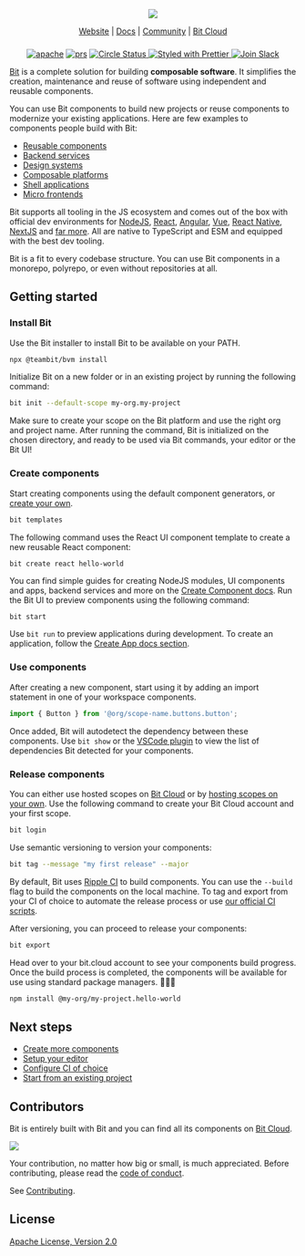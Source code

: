 <p align="center">
  <img src="http://static.bit.dev/bit-docs/readme-bit-logo.png"/>
</p>

<p align="center">
  <a href="https://bit.dev/">Website</a> |
  <a href="https://bit.dev/docs/">Docs</a> |
  <a href="https://bit.cloud/bitdev">Community</a> |
  <a href="https://bit.cloud/">Bit Cloud</a>
</p>

</p>

<h3 align="center">
</h3>

<p align="center">
  
<p align="center">
<a href="https://opensource.org/licenses/Apache-2.0"><img alt="apache" src="https://img.shields.io/badge/License-Apache%202.0-blue.svg"></a>
<a href="https://github.com/teambit/bit/blob/master/CONTRIBUTING.md"><img alt="prs" src="https://img.shields.io/badge/PRs-welcome-brightgreen.svg"></a>
<a href="https://circleci.com/gh/teambit/bit/tree/master"><img alt="Circle Status" src="https://circleci.com/gh/teambit/bit/tree/master.svg?style=shield">
<a href="https://github.com/prettier/prettier"><img alt ="Styled with Prettier" src="https://img.shields.io/badge/styled_with-prettier-ff69b4.svg">
<a href="https://join.slack.com/t/bit-dev-community/shared_invite/zt-1vq1vcxxu-CEVobR1p9BurmW8QnQFh1w" ><img alt="Join Slack" src="https://img.shields.io/badge/Slack-Join%20Bit%20Slack-blueviolet"/></a>

[Bit](https://bit.dev) is a complete solution for building **composable software**. It simplifies the creation, maintenance and reuse of software using independent and reusable components.

You can use Bit components to build new projects or reuse components to modernize your existing applications. Here are few examples to components people build with Bit:

- [Reusable components](#getting-started)
- [Backend services](https://bit.dev/docs/quick-start/platforms)
- [Design systems](https://bit.dev/docs/quick-start/design-system)
- [Composable platforms](https://bit.dev/docs/composable-platforms)
- [Shell applications](https://bit.dev/docs/quick-start/react) 
- [Micro frontends](https://bit.dev/docs/micro-frontends/react-micro-frontends)

Bit supports all tooling in the JS ecosystem and comes out of the box with official dev environments for [NodeJS](https://bit.dev/docs/backend-intro), [React](https://bit.dev/docs/react-intro), [Angular](https://bit.dev/docs/angular-introduction), [Vue](https://bit.dev/docs/vue-intro), [React Native](https://bit.dev/docs/react-native-intro), [NextJS](https://bit.dev/docs/quick-start/hello-world-nextjs) and [far more](https://bit.dev/docs). All are native to TypeScript and ESM and equipped with the best dev tooling.

Bit is a fit to every codebase structure. You can use Bit components in a monorepo, polyrepo, or even without repositories at all. 

## Getting started

### Install Bit

Use the Bit installer to install Bit to be available on your PATH.

```bash
npx @teambit/bvm install
```

Initialize Bit on a new folder or in an existing project by running the following command:

```bash
bit init --default-scope my-org.my-project
```

Make sure to create your scope on the Bit platform and use the right org and project name. After running the command, Bit is initialized on the chosen directory, and ready to be used via Bit commands, your editor or the Bit UI!

### Create components

Start creating components using the default component generators, or [create your own](https://bit.dev/docs/node-env/generators).

```bash
bit templates
```

The following command uses the React UI component template to create a new reusable React component:

```bash
bit create react hello-world
```

You can find simple guides for creating NodeJS modules, UI components and apps, backend services and more on the [Create Component docs](https://bit.dev/docs/getting-started/composing/creating-components/). Run the Bit UI to preview components using the following command:

```
bit start 
```

Use `bit run` to preview applications during development. To create an application, follow the [Create App docs section](https://bit.dev/docs/getting-started/composing/create-apps/).

### Use components

After creating a new component, start using it by adding an import statement in one of your workspace components.

```ts
import { Button } from '@org/scope-name.buttons.button';
```

Once added, Bit will autodetect the dependency between these components. Use `bit show` or the [VSCode plugin](https://bit.dev/docs/getting-started/installing-bit/editor-setup) to view the list of dependencies Bit detected for your components.

### Release components

You can either use hosted scopes on [Bit Cloud](https://bit.cloud) or by [hosting scopes on your own](https://bit.dev/reference/scope/running-a-scope-server). Use the following command to create your Bit Cloud account and your first scope.

```bash
bit login
```

Use semantic versioning to version your components:

```bash
bit tag --message "my first release" --major
```

By default, Bit uses [Ripple CI](https://bit.cloud/products/ripple-ci) to build components. You can use the `--build` flag to build the components on the local machine. To tag and export from your CI of choice to automate the release process or use [our official CI scripts](https://bit.dev/docs/getting-started/collaborate/exporting-components#ci-scripts).

After versioning, you can proceed to release your components:

```bash
bit export
```

Head over to your bit.cloud account to see your components build progress. Once the build process is completed, the components will be available for use using standard package managers. 🎉🎉🎉

```bash
npm install @my-org/my-project.hello-world
```

## Next steps

- [Create more components](https://bit.dev/docs/getting-started/composing/creating-components/)
- [Setup your editor](https://bit.dev/docs/getting-started/installing-bit/editor-setup)
- [Configure CI of choice](https://bit.dev/docs/getting-started/collaborate/exporting-components/#ci-scripts)
- [Start from an existing project](https://bit.dev/docs/getting-started/installing-bit/start-from-existing-project)

## Contributors

Bit is entirely built with Bit and you can find all its components on [Bit Cloud](https://bit.cloud/teambit/~scopes).

<a href="../../graphs/contributors"><img src="https://opencollective.com/bit/contributors.svg?width=890&button=false" /></a>

Your contribution, no matter how big or small, is much appreciated. Before contributing, please read the [code of conduct](CODE_OF_CONDUCT.md).

See [Contributing](CONTRIBUTING.md).

## License

[Apache License, Version 2.0](https://github.com/teambit/bit/blob/master/LICENSE)

